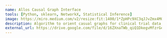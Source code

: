 ```yaml
---
name: Allos Causal Graph Interface
tools: [Python, sklearn, NetworkX, Statistical Inference]
image: https://miro.medium.com/v2/resize:fit:1400/1*ZpHPc9XC3qJJvZmx4M0FIA.png
description: Algorithm to orient casual graphs for clinical trial data, as part of a research internship for Berkeley startup Allos AI.
external_url: https://drive.google.com/file/d/16ZXnaTWb_qiQ1DkegvMfzrGeZmz0PRE6/view?usp=sharing
---
```

